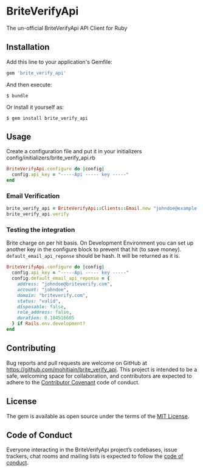 # BriteVerifyApi

The un-official BriteVerifyApi API Client for Ruby

## Installation

Add this line to your application's Gemfile:

```ruby
gem 'brite_verify_api'
```

And then execute:

    $ bundle

Or install it yourself as:

    $ gem install brite_verify_api

## Usage

Create a configuration file and put it in your initializers config/initializers/brite_verify_api.rb

```ruby
BriteVerifyApi.configure do |config|
  config.api_key = "-----Api ----- key -----"
end
```

### Email Verification

```ruby
brite_verify_api = BriteVerifyApi::Clients::Email.new "johndoe@example.com"
brite_verify_api.verify
```

### Testing the integration

Brite charge on per hit basis. On Development Environment you can set up another key in the configure block to prevent that hit (to save money). `default_email_api_reponse` should be hash. It will be returned as it is.

```ruby
BriteVerifyApi.configure do |config|
  config.api_key = "-----Api ----- key -----"
  config.default_email_api_reponse = {
    address: "johndoe@briteverify.com",
    account: "johndoe",
    domain: "briteverify.com",
    status: "valid",
    disposable: false,
    role_address: false,
    duration: 0.104516605
  } if Rails.env.development?
end
```



## Contributing

Bug reports and pull requests are welcome on GitHub at https://github.com/mohitjain/brite_verify_api. This project is intended to be a safe, welcoming space for collaboration, and contributors are expected to adhere to the [Contributor Covenant](http://contributor-covenant.org) code of conduct.

## License

The gem is available as open source under the terms of the [MIT License](https://opensource.org/licenses/MIT).

## Code of Conduct

Everyone interacting in the BriteVerifyApi project’s codebases, issue trackers, chat rooms and mailing lists is expected to follow the [code of conduct](https://github.com/mohitjain/brite_verify_api/blob/master/CODE_OF_CONDUCT.md).
